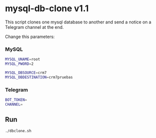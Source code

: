 # mysql-db-clone v1.1
This script clones one mysql database to another and  send a notice on a Telegram channel at the end.

Change this parameters:

### MySQL
```sh
MYSQL_UNAME=root
MYSQL_PWORD=2

MYSQL_DBSOURCE=crm7
MYSQL_DBDESTINATION=crm7pruebas
```
### Telegram
```sh
BOT_TOKEN=
CHANNEL=
```
## Run


```sh
./dbclone.sh
```
